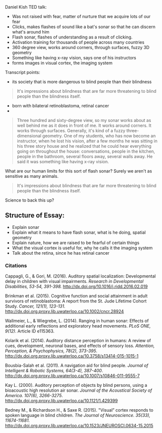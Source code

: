 Daniel Kish TED talk:

* Was not raised with fear, matter of nurture that we acquire lots of our fear
* Clicks, makes flashes of sound like a bat's sonar so that he can discern what's around him
* Flash sonar, flashes of understanding as a result of clicking.
* Activation training for thousands of people across many countries
* 360 degree view, works around corners, through surfaces, fuzzy 3D geometry
* Something like having x-ray vision, says one of his instructors
* forms images in visual cortex, the imaging system

Transcript points:

* its society that is more dangerous to blind people than their blindness

> It's impressions about blindness that are far more threatening to blind people than the blindness itself.

* born with bilateral retinoblastoma, retinal cancer
*
> Three hundred and sixty-degree view, so my sonar works about as well behind me as it does in front of me. It works around corners. It works through surfaces. Generally, it's kind of a fuzzy three-dimensional geometry. One of my students, who has now become an instructor, when he lost his vision, after a few months he was sitting in his three story house and he realized that he could hear everything going on throughout the house: conversations, people in the kitchen, people in the bathroom, several floors away, several walls away. He said it was something like having x-ray vision.

What are our human limits for this sort of flash sonar? Surely we aren't as sensitive as many animals.

> It's impressions about blindness that are far more threatening to blind people than the blindness itself.

Science to back this up?

## Structure of Essay:

* Explain sonar
* Explain what it means to have flash sonar, what is he doing, spatial geometry
* Explain nature, how we are raised to be fearful of certain things
* What the visual cortex is useful for, why he calls it the imaging system
* Talk about the retina, since he has retinal cancer

### Citations

Cappagli, G., & Gori, M. (2016). Auditory spatial localization: Developmental delay in children with visual impairments. *Research in Developmental Disabilities, 53-54, 391-398.*                  http://dx.doi.org/10.1016/j.ridd.2016.02.019

Brinkman et al. (2015). Cognitive function and social attainment in adult survivors of retinoblastoma: A report from the St. Jude Lifetime Cohort Study. *Cancer, 121(1), 123-131.* http://dx.doi.org.proxy.lib.uwaterloo.ca/10.1002/cncr.28924

Wallmeier, L., & Wiegrebe, L. (2014). Ranging in human sonar: Effects of additional early reflections and exploratory head movements. *PLoS ONE, 9(12)*. Article ID e115363.

Kolarik et al. (2014). Auditory distance perception in humans: A review of cues, development, neuronal bases, and effects of sensory loss. *Attention, Perception, & Psychophysics, 78(2), 373-395*. http://dx.doi.org.proxy.lib.uwaterloo.ca/10.3758/s13414-015-1015-1

Bousbia-Salah et al. (2011). A navigation aid for blind people. *Journal of Intelligent & Robotic Systems, 64(3-4), 387-400*.  http://dx.doi.org.proxy.lib.uwaterloo.ca/10.1007/s10846-011-9555-7

Kay L. (2000). Auditory perception of objects by blind persons, using a bioacoustic high resolution air sonar. *Journal of the Acoustical Society of America. 107(6), 3266-3275*. http://dx.doi.org.proxy.lib.uwaterloo.ca/10.1121/1.429399

Bedney M., & Richardson H., & Saxe R. (2015). "Visual” cortex responds to spoken language in blind children. *The Journal of Neuroscience. 35(33), 11674-11681*. http://dx.doi.org.proxy.lib.uwaterloo.ca/10.1523/JNEUROSCI.0634-15.2015
